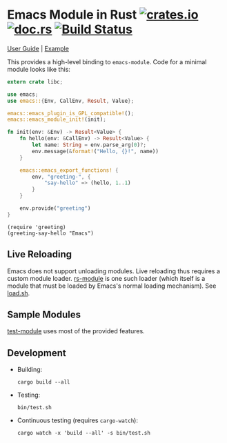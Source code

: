 # Emacs Module in Rust [![crates.io](https://meritbadge.herokuapp.com/emacs)](https://crates.io/crates/emacs) [![doc.rs](https://docs.rs/emacs/badge.svg)](https://docs.rs/emacs/) [![Build Status](https://travis-ci.org/ubolonton/emacs-module-rs.svg?branch=master)](https://travis-ci.org/ubolonton/emacs-module-rs)

[User Guide](https://ubolonton.github.io/emacs-module-rs/) | [Example](https://github.com/ubolonton/magit-libgit2)

This provides a high-level binding to `emacs-module`.
Code for a minimal module looks like this:

```rust
extern crate libc;

use emacs;
use emacs::{Env, CallEnv, Result, Value};

emacs::emacs_plugin_is_GPL_compatible!();
emacs::emacs_module_init!(init);

fn init(env: &Env) -> Result<Value> {
    fn hello(env: &CallEnv) -> Result<Value> {
        let name: String = env.parse_arg(0)?;
        env.message(&format!("Hello, {}!", name))
    }

    emacs::emacs_export_functions! {
        env, "greeting-", {
            "say-hello" => (hello, 1..1)
        }
    }

    env.provide("greeting")
}
```

``` emacs-lisp
(require 'greeting)
(greeting-say-hello "Emacs")
```


## Live Reloading

Emacs does not support unloading modules. Live reloading thus requires a custom module loader. [rs-module](rs-module) is one such loader (which itself is a module that must be loaded by Emacs's normal loading mechanism). See [load.sh](bin/load.sh).

## Sample Modules

[test-module](test-module) uses most of the provided features.

## Development

- Building:
    ```shell
    cargo build --all
    ```
- Testing:
    ```shell
    bin/test.sh
    ```
- Continuous testing (requires `cargo-watch`):
    ```shell
    cargo watch -x 'build --all' -s bin/test.sh
    ```
